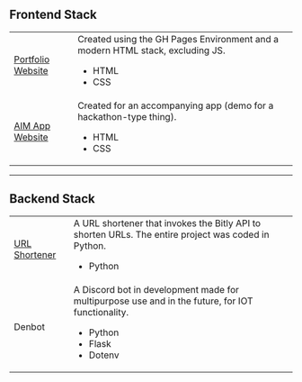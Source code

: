 <h2> Frontend Stack </h2>
<table style="width:100%">
  <tr>
    <td> <a href="https://github.com/drv-rajesh/drv-rajesh.github.io" target=_blank> Portfolio Website </a> </td>
    <td>
      Created using the GH Pages Environment and a modern HTML stack, excluding JS.
      <ul>
        <li> HTML </li>
        <li> CSS </li>
      </ul>
    </td>
  </tr>
  <tr>
    <td> <a href="http://aim-app.glitch.me" target=_blank> AIM App Website </a> </td>
    <td>
      Created for an accompanying app (demo for a hackathon-type thing).
      <ul>
        <li> HTML </li>
        <li> CSS </li>
      </ul>
    </td>
  </tr>
</table>

<hr>

<h2> Backend Stack </h2>
<table style="width:100%">
  <tr>
    <td> <a href="https://github.com/drv-rajesh/urlshortener" target=_blank> URL Shortener </td>
    <td>
      A URL shortener that invokes the Bitly API to shorten URLs. The entire project was coded in Python.
      <ul>
        <li> Python </li>
      </ul>
    </td>
  </tr>
  <tr>
    <td> Denbot </td>
    <td>
      A Discord bot in development made for multipurpose use and in the future, for IOT functionality.
      <ul>
        <li> Python </li>
        <li> Flask </li>
        <li> Dotenv </li>
      </ul>
    </td>
  </tr>
</table>
